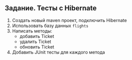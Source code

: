## Задание. Тесты с Hibernate
1. Создать новый maven проект, подключить Hibernate
2. Использовать базу данных `flights`
3. Написать методы:
   - добавить Ticket
   - удалить Ticket
   - обновить Ticket
4. Добавить JUnit тесты для каждого метода